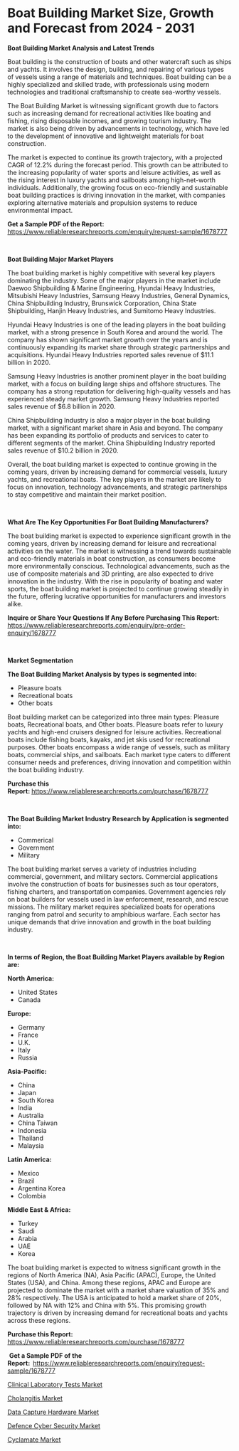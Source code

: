 <p><h1>Boat Building Market Size, Growth and Forecast from 2024 - 2031</h1></p><p><strong>Boat Building Market Analysis and Latest Trends</strong></p>
<p><p>Boat building is the construction of boats and other watercraft such as ships and yachts. It involves the design, building, and repairing of various types of vessels using a range of materials and techniques. Boat building can be a highly specialized and skilled trade, with professionals using modern technologies and traditional craftsmanship to create sea-worthy vessels.</p><p>The Boat Building Market is witnessing significant growth due to factors such as increasing demand for recreational activities like boating and fishing, rising disposable incomes, and growing tourism industry. The market is also being driven by advancements in technology, which have led to the development of innovative and lightweight materials for boat construction.</p><p>The market is expected to continue its growth trajectory, with a projected CAGR of 12.2% during the forecast period. This growth can be attributed to the increasing popularity of water sports and leisure activities, as well as the rising interest in luxury yachts and sailboats among high-net-worth individuals. Additionally, the growing focus on eco-friendly and sustainable boat building practices is driving innovation in the market, with companies exploring alternative materials and propulsion systems to reduce environmental impact.</p></p>
<p><strong>Get a Sample PDF of the Report:&nbsp;</strong> <a href="https://www.reliableresearchreports.com/enquiry/request-sample/1678777">https://www.reliableresearchreports.com/enquiry/request-sample/1678777</a></p>
<p>&nbsp;</p>
<p><strong>Boat Building Major Market Players</strong></p>
<p><p>The boat building market is highly competitive with several key players dominating the industry. Some of the major players in the market include Daewoo Shipbuilding & Marine Engineering, Hyundai Heavy Industries, Mitsubishi Heavy Industries, Samsung Heavy Industries, General Dynamics, China Shipbuilding Industry, Brunswick Corporation, China State Shipbuilding, Hanjin Heavy Industries, and Sumitomo Heavy Industries.</p><p>Hyundai Heavy Industries is one of the leading players in the boat building market, with a strong presence in South Korea and around the world. The company has shown significant market growth over the years and is continuously expanding its market share through strategic partnerships and acquisitions. Hyundai Heavy Industries reported sales revenue of $11.1 billion in 2020.</p><p>Samsung Heavy Industries is another prominent player in the boat building market, with a focus on building large ships and offshore structures. The company has a strong reputation for delivering high-quality vessels and has experienced steady market growth. Samsung Heavy Industries reported sales revenue of $6.8 billion in 2020.</p><p>China Shipbuilding Industry is also a major player in the boat building market, with a significant market share in Asia and beyond. The company has been expanding its portfolio of products and services to cater to different segments of the market. China Shipbuilding Industry reported sales revenue of $10.2 billion in 2020.</p><p>Overall, the boat building market is expected to continue growing in the coming years, driven by increasing demand for commercial vessels, luxury yachts, and recreational boats. The key players in the market are likely to focus on innovation, technology advancements, and strategic partnerships to stay competitive and maintain their market position.</p></p>
<p>&nbsp;</p>
<p><strong>What Are The Key Opportunities For Boat Building Manufacturers?</strong></p>
<p><p>The boat building market is expected to experience significant growth in the coming years, driven by increasing demand for leisure and recreational activities on the water. The market is witnessing a trend towards sustainable and eco-friendly materials in boat construction, as consumers become more environmentally conscious. Technological advancements, such as the use of composite materials and 3D printing, are also expected to drive innovation in the industry. With the rise in popularity of boating and water sports, the boat building market is projected to continue growing steadily in the future, offering lucrative opportunities for manufacturers and investors alike.</p></p>
<p><strong>Inquire or Share Your Questions If Any Before Purchasing This Report:</strong> <a href="https://www.reliableresearchreports.com/enquiry/pre-order-enquiry/1678777">https://www.reliableresearchreports.com/enquiry/pre-order-enquiry/1678777</a></p>
<p>&nbsp;</p>
<p><strong>Market Segmentation</strong></p>
<p><strong>The Boat Building Market Analysis by types is segmented into:</strong></p>
<p><ul><li>Pleasure boats</li><li>Recreational boats</li><li>Other boats</li></ul></p>
<p><p>Boat building market can be categorized into three main types: Pleasure boats, Recreational boats, and Other boats. Pleasure boats refer to luxury yachts and high-end cruisers designed for leisure activities. Recreational boats include fishing boats, kayaks, and jet skis used for recreational purposes. Other boats encompass a wide range of vessels, such as military boats, commercial ships, and sailboats. Each market type caters to different consumer needs and preferences, driving innovation and competition within the boat building industry.</p></p>
<p><strong>Purchase this Report:&nbsp;</strong><a href="https://www.reliableresearchreports.com/purchase/1678777">https://www.reliableresearchreports.com/purchase/1678777</a></p>
<p>&nbsp;</p>
<p><strong>The Boat Building Market Industry Research by Application is segmented into:</strong></p>
<p><ul><li>Commerical</li><li>Government</li><li>Military</li></ul></p>
<p><p>The boat building market serves a variety of industries including commercial, government, and military sectors. Commercial applications involve the construction of boats for businesses such as tour operators, fishing charters, and transportation companies. Government agencies rely on boat builders for vessels used in law enforcement, research, and rescue missions. The military market requires specialized boats for operations ranging from patrol and security to amphibious warfare. Each sector has unique demands that drive innovation and growth in the boat building industry.</p></p>
<p>&nbsp;</p>
<p><strong>In terms of Region, the Boat Building Market Players available by Region are:</strong></p>
<p>
    <p> <strong> North America: </strong>
        <ul>
            <li>United States</li>
            <li>Canada</li>
        </ul>
        </p> 
    <p> <strong> Europe: </strong>
        <ul>
            <li>Germany</li>
            <li>France</li>
            <li>U.K.</li>
            <li>Italy</li>
            <li>Russia</li>
        </ul>
        </p> 
    <p> <strong> Asia-Pacific: </strong>
        <ul>
            <li>China</li>
            <li>Japan</li>
            <li>South Korea</li>
            <li>India</li>
            <li>Australia</li>
            <li>China Taiwan</li>
            <li>Indonesia</li>
            <li>Thailand</li>
            <li>Malaysia</li>
        </ul>
        </p> 
    <p> <strong> Latin America: </strong>
        <ul>
            <li>Mexico</li>
            <li>Brazil</li>
            <li>Argentina Korea</li>
            <li>Colombia</li>
        </ul>
        </p> 
    <p> <strong> Middle East & Africa: </strong>
        <ul>
            <li>Turkey</li>
            <li>Saudi</li>
            <li>Arabia</li>
            <li>UAE</li>
            <li>Korea</li>
        </ul>
    </p>
    </p>
<p><p>The boat building market is expected to witness significant growth in the regions of North America (NA), Asia Pacific (APAC), Europe, the United States (USA), and China. Among these regions, APAC and Europe are projected to dominate the market with a market share valuation of 35% and 28% respectively. The USA is anticipated to hold a market share of 20%, followed by NA with 12% and China with 5%. This promising growth trajectory is driven by increasing demand for recreational boats and yachts across these regions.</p></p>
<p><strong>Purchase this Report: </strong><a href="https://www.reliableresearchreports.com/purchase/1678777">https://www.reliableresearchreports.com/purchase/1678777</a></p>
<p>&nbsp;<strong>Get a Sample PDF of the Report:&nbsp;&nbsp;</strong><a href="https://www.reliableresearchreports.com/enquiry/request-sample/1678777">https://www.reliableresearchreports.com/enquiry/request-sample/1678777</a></p>
<p><strong></strong></p>
<p><p><a href="https://medium.com/@royalmiller09/clinical-laboratory-tests-market-exploring-market-share-market-trends-and-future-growth-2355275d1ef8">Clinical Laboratory Tests Market</a></p><p><a href="https://medium.com/@royalmiller09/decoding-cholangitis-market-metrics-market-share-trends-and-growth-patterns-22a4a9cf6f1f">Cholangitis Market</a></p><p><a href="https://medium.com/@donaldortega4f/data-capture-hardware-market-trends-and-market-analysis-forecasted-for-period-2024-2031-1509c18fea02">Data Capture Hardware Market</a></p><p><a href="https://medium.com/@donaldortega4f/decoding-defence-cyber-security-market-metrics-market-share-trends-and-growth-patterns-ae4f1d9e7a41">Defence Cyber Security Market</a></p><p><a href="https://medium.com/@donaldortega4f/cyclamate-market-share-evolution-and-market-growth-trends-2024-2031-ae81bc65d5c3">Cyclamate Market</a></p></p>